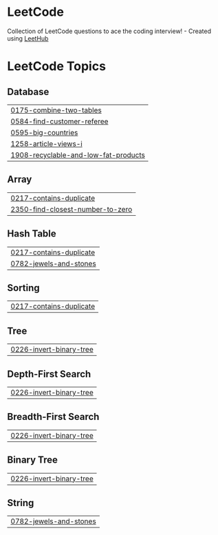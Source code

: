 # LeetCode
Collection of LeetCode questions to ace the coding interview! - Created using [LeetHub](https://github.com/QasimWani/LeetHub)

<!---LeetCode Topics Start-->
# LeetCode Topics
## Database
|  |
| ------- |
| [0175-combine-two-tables](https://github.com/Jeswani-Lokesh/LeetCode/tree/master/0175-combine-two-tables) |
| [0584-find-customer-referee](https://github.com/Jeswani-Lokesh/LeetCode/tree/master/0584-find-customer-referee) |
| [0595-big-countries](https://github.com/Jeswani-Lokesh/LeetCode/tree/master/0595-big-countries) |
| [1258-article-views-i](https://github.com/Jeswani-Lokesh/LeetCode/tree/master/1258-article-views-i) |
| [1908-recyclable-and-low-fat-products](https://github.com/Jeswani-Lokesh/LeetCode/tree/master/1908-recyclable-and-low-fat-products) |
## Array
|  |
| ------- |
| [0217-contains-duplicate](https://github.com/Jeswani-Lokesh/LeetCode/tree/master/0217-contains-duplicate) |
| [2350-find-closest-number-to-zero](https://github.com/Jeswani-Lokesh/LeetCode/tree/master/2350-find-closest-number-to-zero) |
## Hash Table
|  |
| ------- |
| [0217-contains-duplicate](https://github.com/Jeswani-Lokesh/LeetCode/tree/master/0217-contains-duplicate) |
| [0782-jewels-and-stones](https://github.com/Jeswani-Lokesh/LeetCode/tree/master/0782-jewels-and-stones) |
## Sorting
|  |
| ------- |
| [0217-contains-duplicate](https://github.com/Jeswani-Lokesh/LeetCode/tree/master/0217-contains-duplicate) |
## Tree
|  |
| ------- |
| [0226-invert-binary-tree](https://github.com/Jeswani-Lokesh/LeetCode/tree/master/0226-invert-binary-tree) |
## Depth-First Search
|  |
| ------- |
| [0226-invert-binary-tree](https://github.com/Jeswani-Lokesh/LeetCode/tree/master/0226-invert-binary-tree) |
## Breadth-First Search
|  |
| ------- |
| [0226-invert-binary-tree](https://github.com/Jeswani-Lokesh/LeetCode/tree/master/0226-invert-binary-tree) |
## Binary Tree
|  |
| ------- |
| [0226-invert-binary-tree](https://github.com/Jeswani-Lokesh/LeetCode/tree/master/0226-invert-binary-tree) |
## String
|  |
| ------- |
| [0782-jewels-and-stones](https://github.com/Jeswani-Lokesh/LeetCode/tree/master/0782-jewels-and-stones) |
<!---LeetCode Topics End-->